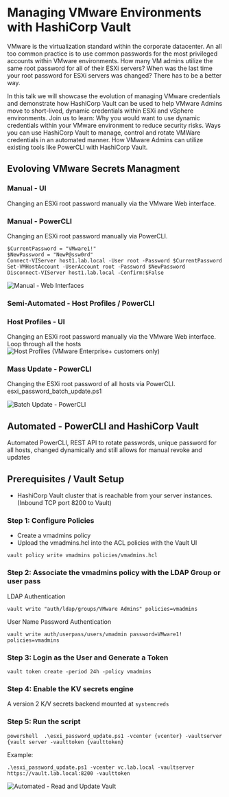 # Managing VMware Environments with HashiCorp Vault

VMware is the virtualization standard within the corporate datacenter. An all too common practice is to use common passwords for the most privileged accounts within VMware environments. How many VM admins utilize the same root password for all of their ESXi servers? When was the last time your root password for ESXi servers was changed?
There has to be a better way.

In this talk we will showcase the evolution of managing VMware credentials and demonstrate how HashiCorp Vault can be used to help VMware Admins move to short-lived, dynamic credentials within ESXi and vSphere environments. Join us to learn: Why you would want to use dynamic credentials within your VMware environment to reduce security risks. Ways you can use HashiCorp Vault to manage, control and rotate VMWare credentials in an automated manner. How VMware Admins can utilize existing tools like PowerCLI with HashiCorp Vault.

## Evoloving VMware Secrets Managment
### Manual - UI
Changing an ESXi root password manually via the VMware Web interface.

### Manual - PowerCLI
Changing an ESXi root password manually via PowerCLI.
```
$CurrentPassword = "VMware1!"
$NewPassword = "NewP@ssw0rd"
Connect-VIServer host1.lab.local -User root -Password $CurrentPassword
Set-VMHostAccount -UserAccount root -Password $NewPassword
Disconnect-VIServer host1.lab.local -Confirm:$False
```
![Manual - Web Interfaces](images/manual.gif)

### Semi-Automated - Host Profiles / PowerCLI
### Host Profiles - UI
Changing an ESXi root password manually via the VMware Web interface.
Loop through all the hosts
![Host Profiles (VMware Enterprise+ customers only)](images/host_profiles.gif)
### Mass Update - PowerCLI
Changing the ESXi root password of all hosts via PowerCLI.
esxi_password_batch_update.ps1

![Batch Update - PowerCLI](images/batch_update.gif)

## Automated - PowerCLI and HashiCorp Vault
Automated PowerCLI, REST API to rotate passwords, unique password for all hosts, changed dynamically and still allows for manual revoke and updates

## Prerequisites / Vault Setup
* HashiCorp Vault cluster that is reachable from your server instances. (Inbound TCP port 8200 to Vault)

### Step 1: Configure Policies
* Create a vmadmins policy
* Upload the vmadmins.hcl into the ACL policies with the Vault UI

```
vault policy write vmadmins policies/vmadmins.hcl
```
### Step 2: Associate the vmadmins policy with the LDAP Group or user pass
LDAP Authentication
```
vault write "auth/ldap/groups/VMware Admins" policies=vmadmins
```
User Name Password Authentication
```
vault write auth/userpass/users/vmadmin password=VMware1! policies=vmadmins
```
### Step 3: Login as the User and Generate a Token
```
vault token create -period 24h -policy vmadmins
```
### Step 4: Enable the KV secrets engine
A version 2 K/V secrets backend mounted at `systemcreds`

### Step 5: Run the script
```
powershell  .\esxi_password_update.ps1 -vcenter {vcenter} -vaultserver {vault server -vaulttoken {vaulttoken}
```
Example:
```
.\esxi_password_update.ps1 -vcenter vc.lab.local -vaultserver https://vault.lab.local:8200 -vaulttoken
```
![Automated - Read and Update Vault](images/read_update_vault.gif)

